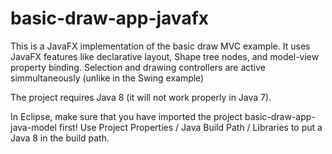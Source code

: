 basic-draw-app-javafx
=====================
This is a JavaFX implementation of the basic draw MVC example. It uses JavaFX features like declarative layout, Shape tree nodes, and model-view property binding. Selection and drawing controllers are active simmultaneously (unlike in the Swing example)

The project requires Java 8 (it will not work properly in Java 7). 

In Eclipse, make sure that you have imported the project basic-draw-app-java-model first! 
Use Project Properties / Java Build Path / Libraries to put a Java 8 in the build path. 